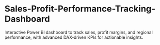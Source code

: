 # Sales-Profit-Performance-Tracking-Dashboard
Interactive Power BI dashboard to track sales, profit margins, and regional performance, with advanced DAX‑driven KPIs for actionable insights.

